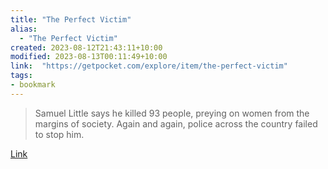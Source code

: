 ```yaml
---
title: "The Perfect Victim"
alias:
  - "The Perfect Victim"
created: 2023-08-12T21:43:11+10:00
modified: 2023-08-13T00:11:49+10:00
link:  "https://getpocket.com/explore/item/the-perfect-victim"
tags:
- bookmark
---
```


> Samuel Little says he killed 93 people, preying on women from the margins of society. Again and again, police across the country failed to stop him.

[Link](https://getpocket.com/explore/item/the-perfect-victim)
